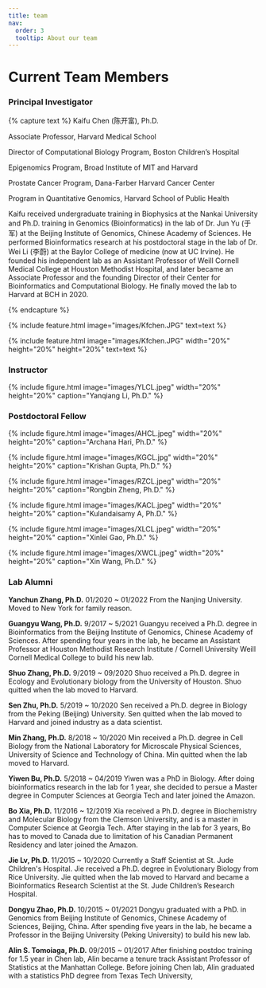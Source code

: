 ```yaml
---
title: team
nav:
  order: 3
  tooltip: About our team
---
```


# <i class="fas fa-users"></i>Current Team Members
### Principal Investigator

{% capture text %}
Kaifu Chen (陈开富), Ph.D.

Associate Professor, Harvard Medical School 

Director of Computational Biology Program, Boston Children’s Hospital

Epigenomics Program, Broad Institute of MIT and Harvard

Prostate Cancer Program, Dana-Farber Harvard Cancer Center

Program in Quantitative Genomics, Harvard School of Public Health

Kaifu received undergraduate training in Biophysics at the Nankai University and Ph.D. training in Genomics (Bioinformatics) in the lab of Dr. Jun Yu (于军) at the Beijing Institute of Genomics, Chinese Academy of Sciences. He performed Bioinformatics research at his postdoctoral stage in the lab of Dr. Wei Li (李蔚) at the Baylor College of medicine (now at UC Irvine). He founded his independent lab as an Assistant Professor of Weill Cornell Medical College at Houston Methodist Hospital, and later became an Associate Professor and the founding Director of their Center for Bioinformatics and Computational Biology. He finally moved the lab to Harvard at BCH in 2020. 

{% endcapture %}


{%
  include feature.html
  image="images/Kfchen.JPG"
  text=text
%}


{%
  include feature.html
  image="images/Kfchen.JPG"
  width="20%"
  height="20%"
  height="20%"
  text=text
%}




### Instructor

{%
  include figure.html
  image="images/YLCL.jpeg"
  width="20%"
  height="20%"
  caption="Yanqiang Li, Ph.D."
%}


### Postdoctoral Fellow

{%
  include figure.html
  image="images/AHCL.jpeg"
  width="20%"
  height="20%"
  caption="Archana Hari, Ph.D."
%}


{%
  include figure.html
  image="images/KGCL.jpg"
  width="20%"
  height="20%"
  caption="Krishan Gupta, Ph.D."
%}


{%
  include figure.html
  image="images/RZCL.jpeg"
  width="20%"
  height="20%"
  caption="Rongbin Zheng, Ph.D."
%}


{%
  include figure.html
  image="images/KACL.jpeg"
  width="20%"
  height="20%"
  caption="Kulandaisamy A, Ph.D."
%}


{%
  include figure.html
  image="images/XLCL.jpeg"
  width="20%"
  height="20%"
  caption="Xinlei Gao, Ph.D."
%}


{%
  include figure.html
  image="images/XWCL.jpeg"
  width="20%"
  height="20%"
  caption="Xin Wang, Ph.D."
%}


### Lab Alumni

**Yanchun Zhang, Ph.D.**
01/2020 ~ 01/2022 
From the Nanjing University. Moved to New York for family reason.

**Guangyu Wang, Ph.D.**
9/2017 ~ 5/2021 
Guangyu received a Ph.D. degree in Bioinformatics from the Beijing Institute of Genomics, Chinese Academy of Sciences. After spending four years in the lab, he became an Assistant Professor at Houston Methodist Research Institute / Cornell University Weill Cornell Medical College to build his new lab.

**Shuo Zhang, Ph.D.**
9/2019 ~ 09/2020 
Shuo received a Ph.D. degree in Ecology and Evolutionary biology from the University of Houston. Shuo quitted when the lab moved to Harvard.

**Sen Zhu, Ph.D.**
5/2019 ~ 10/2020 
Sen received a Ph.D. degree in Biology from the Peking (Beijing) University. Sen quitted when the lab moved to Harvard and joined industry as a data scientist.

**Min Zhang, Ph.D.**
8/2018 ~ 10/2020 
Min received a Ph.D. degree in Cell Biology from the National Laboratory for Microscale Physical Sciences, University of Science and Technology of China. Min quitted when the lab moved to Harvard.

**Yiwen Bu, Ph.D.**
5/2018 ~ 04/2019 
Yiwen was a PhD in Biology. After doing bioinformatics research in the lab for 1 year, she decided to persue a Master degree in Computer Sciences at Georgia Tech and later joined the Amazon.

**Bo Xia, Ph.D.**
11/2016 ~ 12/2019 
Xia received a Ph.D. degree in Biochemistry and Molecular Biology from the Clemson University, and is a master in Computer Science at Georgia Tech. After staying in the lab for 3 years, Bo has to moved to Canada due to limitation of his Canadian Permanent Residency and later joined the Amazon.

**Jie Lv, Ph.D.**
11/2015 ~ 10/2020 
Currently a Staff Scientist at St. Jude Children's Hospital. Jie received a Ph.D. degree in Evolutionary Biology from Rice University. Jie quitted when the lab moved to Harvard and became a Bioinformatics Research Scientist at the St. Jude Children’s Research Hospital.

**Dongyu Zhao, Ph.D.**
10/2015 ~ 01/2021 
Dongyu graduated with a PhD. in Genomics from Beijing Institute of Genomics, Chinese Academy of Sciences, Beijing, China. After spending five years in the lab, he became a Professor in the Beijing University (Peking University) to build his new lab.

**Alin S. Tomoiaga, Ph.D.**
09/2015 ~ 01/2017 
After finishing postdoc training for 1.5 year in Chen lab, Alin became a tenure track Assistant Professor of Statistics at the Manhattan College. Before joining Chen lab, Alin graduated with a statistics PhD degree from Texas Tech University,
